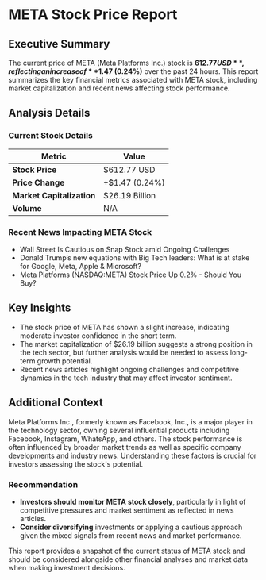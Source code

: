 # META Stock Price Report

## Executive Summary
The current price of META (Meta Platforms Inc.) stock is **$612.77 USD**, reflecting an increase of **$1.47 (0.24%)** over the past 24 hours. This report summarizes the key financial metrics associated with META stock, including market capitalization and recent news affecting stock performance.

## Analysis Details

### Current Stock Details
| Metric               | Value               |
|----------------------|---------------------|
| **Stock Price**      | $612.77 USD         |
| **Price Change**     | +$1.47 (0.24%)      |
| **Market Capitalization** | $26.19 Billion  |
| **Volume**           | N/A                 |

### Recent News Impacting META Stock
- Wall Street Is Cautious on Snap Stock amid Ongoing Challenges
- Donald Trump’s new equations with Big Tech leaders: What is at stake for Google, Meta, Apple & Microsoft?
- Meta Platforms (NASDAQ:META) Stock Price Up 0.2% - Should You Buy?

## Key Insights
- The stock price of META has shown a slight increase, indicating moderate investor confidence in the short term.
- The market capitalization of $26.19 billion suggests a strong position in the tech sector, but further analysis would be needed to assess long-term growth potential.
- Recent news articles highlight ongoing challenges and competitive dynamics in the tech industry that may affect investor sentiment.

## Additional Context
Meta Platforms Inc., formerly known as Facebook, Inc., is a major player in the technology sector, owning several influential products including Facebook, Instagram, WhatsApp, and others. The stock performance is often influenced by broader market trends as well as specific company developments and industry news. Understanding these factors is crucial for investors assessing the stock's potential.

### Recommendation
- **Investors should monitor META stock closely**, particularly in light of competitive pressures and market sentiment as reflected in news articles.
- **Consider diversifying** investments or applying a cautious approach given the mixed signals from recent news and market performance.

This report provides a snapshot of the current status of META stock and should be considered alongside other financial analyses and market data when making investment decisions.